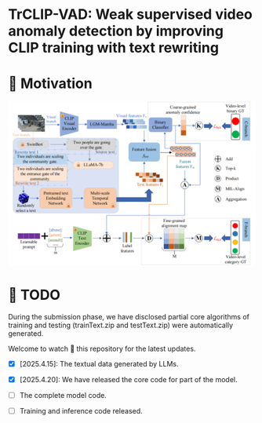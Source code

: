 # TrCLIP-VAD: Weak supervised video anomaly detection by improving CLIP training with text rewriting
# :rocket: Motivation
![alt text](https://github.com/ssjlyh/TrCLIP-VAD/blob/main/data/framework.png)

# :calendar: TODO

During the submission phase, we have disclosed partial core algorithms of training and testing (trainText.zip and testText.zip) were automatically generated.

Welcome to watch :eyes: this repository for the latest updates.

- [x] [2025.4.15]: The textual data generated by LLMs.
- [x] [2025.4.20]: We have released the core code for part of the model.
- [ ] The complete model code.
- [ ] Training and inference code released.

